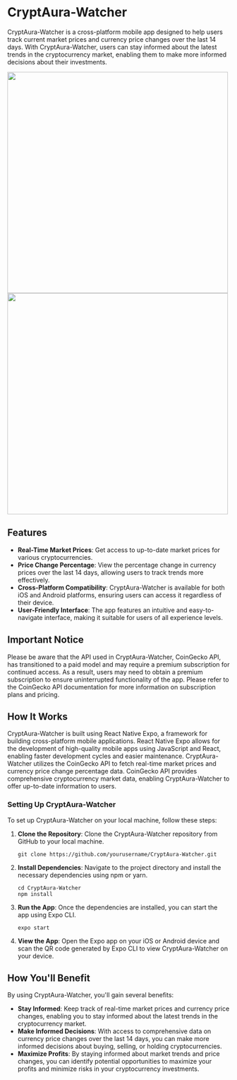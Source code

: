 # CryptAura-Watcher

CryptAura-Watcher is a cross-platform mobile app designed to help users track current market prices and currency price changes over the last 14 days. With CryptAura-Watcher, users can stay informed about the latest trends in the cryptocurrency market, enabling them to make more informed decisions about their investments.

<img src="https://github.com/adityacode07/CryptAura-Watcher/assets/121475921/974e96fb-086f-4630-8ca7-30cd817e4cff" height=500>
<img src="https://github.com/adityacode07/CryptAura-Watcher/assets/121475921/fb8c0708-bfbe-4621-80e4-79b608786696" height=500>

## Features

- **Real-Time Market Prices**: Get access to up-to-date market prices for various cryptocurrencies.
- **Price Change Percentage**: View the percentage change in currency prices over the last 14 days, allowing users to track trends more effectively.
- **Cross-Platform Compatibility**: CryptAura-Watcher is available for both iOS and Android platforms, ensuring users can access it regardless of their device.
- **User-Friendly Interface**: The app features an intuitive and easy-to-navigate interface, making it suitable for users of all experience levels.
## Important Notice

Please be aware that the API used in CryptAura-Watcher, CoinGecko API, has transitioned to a paid model and may require a premium subscription for continued access. As a result, users may need to obtain a premium subscription to ensure uninterrupted functionality of the app. Please refer to the CoinGecko API documentation for more information on subscription plans and pricing.

## How It Works

CryptAura-Watcher is built using React Native Expo, a framework for building cross-platform mobile applications. React Native Expo allows for the development of high-quality mobile apps using JavaScript and React, enabling faster development cycles and easier maintenance.
CryptAura-Watcher utilizes the CoinGecko API to fetch real-time market prices and currency price change percentage data. CoinGecko API provides comprehensive cryptocurrency market data, enabling CryptAura-Watcher to offer up-to-date information to users.
### Setting Up CryptAura-Watcher

To set up CryptAura-Watcher on your local machine, follow these steps:

1. **Clone the Repository**: Clone the CryptAura-Watcher repository from GitHub to your local machine.
   
   ```
   git clone https://github.com/yourusername/CryptAura-Watcher.git
   ```

2. **Install Dependencies**: Navigate to the project directory and install the necessary dependencies using npm or yarn.

   ```
   cd CryptAura-Watcher
   npm install
   ```

3. **Run the App**: Once the dependencies are installed, you can start the app using Expo CLI.

   ```
   expo start
   ```

4. **View the App**: Open the Expo app on your iOS or Android device and scan the QR code generated by Expo CLI to view CryptAura-Watcher on your device.

## How You'll Benefit

By using CryptAura-Watcher, you'll gain several benefits:

- **Stay Informed**: Keep track of real-time market prices and currency price changes, enabling you to stay informed about the latest trends in the cryptocurrency market.
- **Make Informed Decisions**: With access to comprehensive data on currency price changes over the last 14 days, you can make more informed decisions about buying, selling, or holding cryptocurrencies.
- **Maximize Profits**: By staying informed about market trends and price changes, you can identify potential opportunities to maximize your profits and minimize risks in your cryptocurrency investments.

